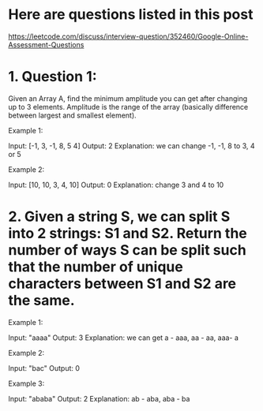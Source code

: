 # Here are questions listed in this post 

https://leetcode.com/discuss/interview-question/352460/Google-Online-Assessment-Questions


# 1. Question 1:
Given an Array A, find the minimum amplitude you can get after changing up to 3 elements. Amplitude is the range of the array (basically difference between largest and smallest element).

Example 1:

Input: [-1, 3, -1, 8, 5 4]
Output: 2
Explanation: we can change -1, -1, 8 to 3, 4 or 5

Example 2:

Input: [10, 10, 3, 4, 10]
Output: 0
Explanation: change 3 and 4 to 10

# 2. Given a string S, we can split S into 2 strings: S1 and S2. Return the number of ways S can be split such that the number of unique characters between S1 and S2 are the same.

Example 1:

Input: "aaaa"
Output: 3
Explanation: we can get a - aaa, aa - aa, aaa- a

Example 2:

Input: "bac"
Output: 0

Example 3:

Input: "ababa"
Output: 2
Explanation: ab - aba, aba - ba
